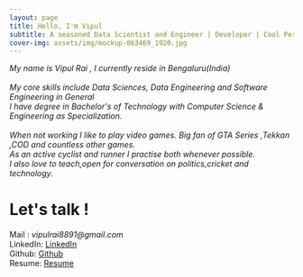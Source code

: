 ```yaml
---
layout: page
title: Hello, I'm Vipul
subtitle: A seasoned Data Scientist and Engineer | Developer | Cool Person to hangout with
cover-img: assets/img/mockup-863469_1920.jpg
---
```


_My name is Vipul Rai , I currently reside in Bengaluru(India)<br><br>
My core skills include Data Sciences, Data Engineering and Software Engineering in General<br>
I have degree in Bachelor's of Technology with Computer Science & Engineering as Specialization.<br><br>
When not working I like to play video games. Big fan of GTA Series ,Tekkan ,COD and countless other games.<br>
As an active cyclist and runner I practise both whenever possible.<br>
I also love to teach,open for conversation on politics,cricket and technology._

# Let's talk !

Mail : _vipulrai8891@gmail.com_<br>
LinkedIn: [LinkedIn](https://in.linkedin.com/in/vipulrai "LinkedIn Profile")<br>
Github: [Github](https://github.com/vipulrai91)<br>
Resume: [Resume](https://vipulrai91.github.io/resume/)
